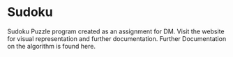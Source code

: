# Sudoku
Sudoku Puzzle program created as an assignment for DM. Visit the website for visual representation and further documentation.
Further Documentation on the algorithm is found here.
